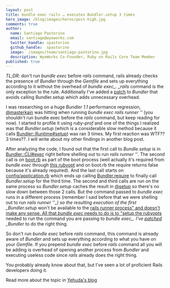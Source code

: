 ```yaml
---
layout: post
title: bundle exec rails … executes Bundler.setup 3 times
hero_image: /blog/images/heros/post-high.jpg
comments: true
author:
  name: Santiago Pastorino
  email: santiago@wyeworks.com
  twitter_handle: spastorino
  github_handle:  spastorino
  image:  /images/team/santiago-pastorino.jpg
  description: WyeWorks Co-Founder, Ruby on Rails Core Team Member
published: true
---
```

*TL;DR*: don't run *bundle exec* before *rails* command, rails already checks the presence of *Bundler* through the *Gemfile* and sets up everything according to it without the overhead of *bundle exec_. _rails* command is the only exception to the rule. Additionally I've added a [patch](https://github.com/carlhuda/bundler/commit/2c838255ccadadeab5298b7c2bbc39035e59f248) to *Bundler* that avoids calling Bundler.setup which adds unnecessary overhead.

<!--more-->

I was researching on a huge *Bundler 1.1* performance regression, [@masterkain](https://twitter.com/masterkain) was hitting when running *bundle exec rails runner ''* (you shouldn't run bundle exec before the *rails* command, but keep reading for now). I started to profile it using *ruby-prof* and one of the things I realized was that *Bundler.setup* (which is a considerable slow method because it calls [Bundler::Runtime#setup](https://github.com/carlhuda/bundler/blob/2a38a24a295b6e978f0c982d454a3a9f11399abc/lib/bundler/runtime.rb#L7-42)) was ran 3 times. My first reaction was WTF?? 3 times??. I will write about my other findings in another blog post.

After analyzing the code, I found out that the first call to *Bundle.setup* is in [Bundler::CLI#exec](https://github.com/carlhuda/bundler/blob/2a38a24a295b6e978f0c982d454a3a9f11399abc/lib/bundler/cli.rb#L398) right before shelling out to run _rails runner ''_.
The second call is on [boot.rb](https://github.com/rails/rails/blob/d2abe28ed342443f8c374a6e02977ccb0c3b3f95/railties/lib/rails/generators/rails/app/templates/config/boot.rb#L6) as part of the boot process (well actually it's required from *bundle exec* through [this rubyopt](https://github.com/carlhuda/bundler/blob/2a38a24a295b6e978f0c982d454a3a9f11399abc/lib/bundler/runtime.rb#L227) and on boot.rb the require returns false because it's already required).
And the last call starts on [config/application.rb](https://github.com/rails/rails/blob/d2abe28ed342443f8c374a6e02977ccb0c3b3f95/railties/lib/rails/generators/rails/app/templates/config/application.rb#L17)
which ends up calling [Bundler.require](https://github.com/carlhuda/bundler/blob/2a38a24a295b6e978f0c982d454a3a9f11399abc/lib/bundler.rb#L120-122) to finally call *Bundler.setup* for the third time. 
The second and third calls are run on the same process so *Bundler.setup* caches the result in [@setup](https://github.com/carlhuda/bundler/blob/2a38a24a295b6e978f0c982d454a3a9f11399abc/lib/bundler.rb#L105) so there's no slow down between those 2 calls.
But the command passed to *bundle exec* runs in a different process (remember I said before that we were shelling out to run *rails runner ''_) so the resulting execution of the first _Bundler.setup* won't be available to the [rails runner process" and doesn't make any sense. All that *bundle exec* needs to do is to "setup the rubyopts](https://github.com/carlhuda/bundler/blob/2a38a24a295b6e978f0c982d454a3a9f11399abc/lib/bundler/runtime.rb#L209-231) needed to run the command you are passing to *bundle exec_. I've [patched](https://github.com/carlhuda/bundler/commit/2c838255ccadadeab5298b7c2bbc39035e59f248) _Bundler* to do the right thing.

So don't run *bundle exec* before *rails* command, this command is already aware of *Bundler* and sets up everything according to what you have on your _Gemfile_.
If you prepend *bundle exec* before *rails* command all you will be adding is overhead of opening another process from *Bundler* and executing useless code since *rails* already does the right thing.

You probably already know about that, but I've seen a lot of proficient Rails developers doing it.

Read more about the topic in [Yehuda's blog](http://yehudakatz.com/2011/05/30/gem-versioning-and-bundler-doing-it-right/)
